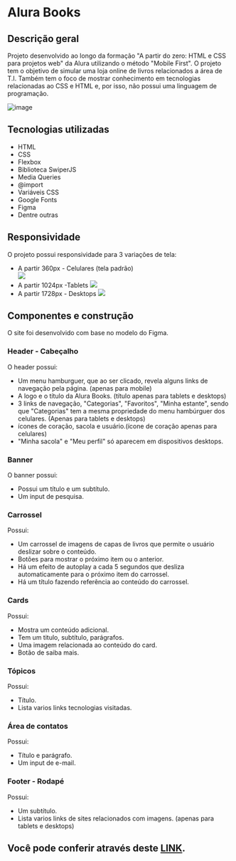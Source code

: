 <h1>Alura Books</h1>
<h2>
  Descrição geral
</h2>
<p>
  Projeto desenvolvido ao longo da formação "A partir do zero: HTML e CSS para projetos web" da Alura utilizando o método "Mobile First".
  O projeto tem o objetivo de simular uma loja online de livros relacionados a área de T.I.
  Também tem o foco de mostrar conhecimento em tecnologias relacionadas ao CSS e HTML e, por isso, não possui uma linguagem de programação.
</p>

![image](https://github.com/Hekth/alura-books/assets/151862970/c220eef5-2a7b-489f-b70f-c06012c4f3ba)

<h2>
  Tecnologias utilizadas
</h2>

<ul>
  <li>HTML</li>
  <li>CSS</li>
  <li>Flexbox</li>
  <li>Biblioteca SwiperJS</li>
  <li>Media Queries</li>
  <li>@import</li>
  <li>Variáveis CSS</li>
  <li>Google Fonts</li>
  <li>Figma</li>
  <li>Dentre outras</li>
</ul>

<h2>
  Responsividade
</h2>
<p>
  O projeto possui responsividade para 3 variações de tela:
</p>
<ul>
  <li>
    A partir 360px - Celulares (tela padrão)
    <br>
    <img src="https://github.com/Hekth/alura-books/assets/151862970/b82fe985-f681-499e-8243-1c6565144454">
  </li>
  <li>
    A partir 1024px -Tablets
    <img src="https://github.com/Hekth/alura-books/assets/151862970/e2d52d20-9557-4d34-84b6-ad86b0d58d7f">
  </li>
  <li>
    A partir 1728px - Desktops
     <img src="https://github.com/Hekth/alura-books/assets/151862970/6e727229-245e-4e35-8535-8eade7c98c91">
  </li>
</ul>

<h2>
  Componentes e construção
</h2>
<p>
  O site foi desenvolvido com base no modelo do Figma.
</p>

<h3>
  Header - Cabeçalho
</h3>
<p>O header possui:</p>
<ul>
  <li>Um menu hamburguer, que ao ser clicado, revela alguns links de navegação pela página. (apenas para mobile)</li>
  <li>A logo e o título da Alura Books. (título apenas para tablets e desktops)</li>
  <li>3 links de navegação, "Categorias", "Favoritos", "Minha estante", sendo que "Categorias" tem a mesma propriedade do menu hambúrguer dos celulares. (Apenas para tablets e desktops)</li>
  <li>ícones de coração, sacola e usuário.(ícone de coração apenas para celulares)</li>
  <li>"Minha sacola" e "Meu perfil" só aparecem em dispositivos desktops.</li>
</ul>

<h3>
  Banner
</h3>
<p>O banner possui:</p>
<ul>
  <li>Possui um título e um subtítulo.</li>
  <li>Um input de pesquisa.</li>
</ul>

<h3>
  Carrossel
</h3>
<p>Possui:</p>
<ul>
  <li>
    Um carrossel de imagens de capas de livros que permite o usuário deslizar sobre o conteúdo.
  </li>
  <li>
    Botões para mostrar o próximo item ou o anterior.
  </li>
  <li>
    Há um efeito de autoplay a cada 5 segundos que desliza automaticamente para o próximo item do carrossel.
  </li>
  <li>
    Há um título fazendo referência ao conteúdo do carrossel.
  </li>
</ul>

<h3>
  Cards
</h3>
<p>Possui:</p>
<ul>
  <li>
    Mostra um conteúdo adicional.
  </li>
  <li>
    Tem um titulo, subtítulo, parágrafos.
  </li>
  <li>
    Uma imagem relacionada ao conteúdo do card.
  </li>
  <li>
    Botão de saiba mais.
  </li>
</ul>

<h3>
  Tópicos
</h3>
<p>Possui:</p>
<ul>
  <li>
    Título.
  </li>
  <li>
    Lista varios links tecnologias visitadas.
  </li>
</ul>

<h3>
  Área de contatos
</h3>
<p>Possui:</p>
<ul>
  <li>
    Título e parágrafo.
  </li>
  <li>
    Um input de e-mail.
  </li>
</ul>

<h3>
  Footer - Rodapé
</h3>
<p>Possui:</p>
<ul>
  <li>
    Um subtítulo.
  </li>
  <li>
    Lista varios links de sites relacionados com imagens. (apenas para tablets e desktops)
  </li>
</ul>

<h2>
  Você pode conferir através deste <a href="https://alurabooks-hekth.vercel.app" target="_blank">LINK</a>.
</h2>
